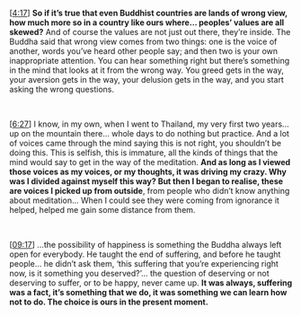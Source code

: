 [[4:17](https://youtu.be/ErIeib1maIw?t=257)] **So if it’s true that even Buddhist countries are lands of wrong view, how much more so in a country like ours where… peoples’ values are all skewed?** And of course the values are not just out there, they’re inside. The Buddha said that wrong view comes from two things: one is the voice of another, words you’ve heard other people say; and then two is your own inappropriate attention. You can hear something right but there’s something in the mind that looks at it from the wrong way. You greed gets in the way, your aversion gets in the way, your delusion gets in the way, and you start asking the wrong questions. 

 &nbsp;

 [[6:27](https://youtu.be/ErIeib1maIw?t=387)] I know, in my own, when I went to Thailand, my very first two years... up on the mountain there… whole days to do nothing but practice. And a lot of voices came through the mind saying this is not right, you shouldn’t be doing this. This is selfish, this is immature, all the kinds of things that the mind would say to get in the way of the meditation. **And as long as I viewed those voices as my voices, or my thoughts, it was driving my crazy. Why was I divided against myself this way? But then I began to realise, these are voices I picked up from outside**, from people who didn’t know anything about meditation… When I could see they were coming from ignorance it helped, helped me gain some distance from them.

 &nbsp;

 [[09:17](https://youtu.be/ErIeib1maIw?t=557)] …the possibility of happiness is something the Buddha always left open for everybody. He taught the end of suffering, and before he taught people… he didn’t ask them, ‘this suffering that you’re experiencing right now, is it something you deserved?’… the question of deserving or not deserving to suffer, or to be happy, never came up. **It was always, suffering was a fact, it’s something that we do, it was something we can learn how not to do. The choice is ours in the present moment.**